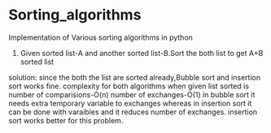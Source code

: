Sorting_algorithms
==================

Implementation of Various sorting algorithms in python


1) Given sorted list-A and another sorted list-B.Sort the both list to get A+B sorted list

solution:
since the both the list are sorted already,Bubble sort and insertion sort works fine.
complexity for both algorithms when given list sorted is
number of comparisions-O(n)
number of exchanges-O(1) 
in bubble sort it needs extra temporary variable to exchanges whereas in 
insertion sort it can be done with varaibles and it reduces number of exchanges.
insertion sort works better for this problem.
